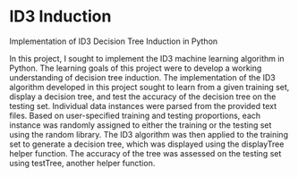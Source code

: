 # ID3 Induction
Implementation of ID3 Decision Tree Induction in Python

In this project, I sought to implement the ID3 machine learning algorithm in Python. The learning goals of this project 
were to develop a working understanding of decision tree induction. The implementation of the ID3 algorithm developed 
in this project sought to learn from a given training set, display a decision tree, and test the accuracy of the 
decision tree on the testing set. Individual data instances were parsed from the provided text files. Based on 
user-specified training and testing proportions, each instance was randomly assigned to either the training or the 
testing set using the random library. The ID3 algorithm was then applied to the training set to generate a decision tree, 
which was displayed using the displayTree helper function. The accuracy of the tree was assessed on the testing set 
using testTree, another helper function.
